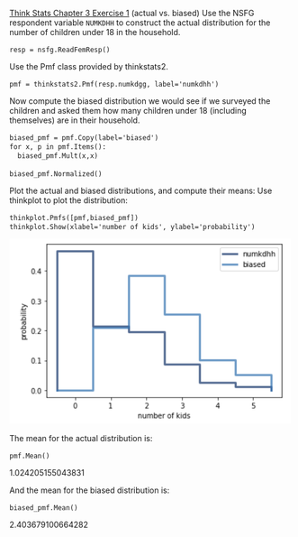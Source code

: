 [Think Stats Chapter 3 Exercise 1](http://greenteapress.com/thinkstats2/html/thinkstats2004.html#toc31) (actual vs. biased)
Use the NSFG respondent variable ```NUMKDHH``` to construct the actual distribution for the number of children under 18 in the household.
```
resp = nsfg.ReadFemResp()
```
Use the Pmf class provided by thinkstats2.
```
pmf = thinkstats2.Pmf(resp.numkdgg, label='numkdhh')
```

Now compute the biased distribution we would see if we surveyed the children and asked them how many children under 18 (including themselves) are in their household.
```
biased_pmf = pmf.Copy(label='biased')
for x, p in pmf.Items():
  biased_pmf.Mult(x,x)

biased_pmf.Normalized()
```

Plot the actual and biased distributions, and compute their means:
Use thinkplot to plot the distribution:
```
thinkplot.Pmfs([pmf,biased_pmf])
thinkplot.Show(xlabel='number of kids', ylabel='probability')
```
<img src="https://github.com/katiehuang1221/dsp/blob/master/img/Exercise3_1.png" width=500>

The mean for the actual distribution is:
```
pmf.Mean()
```

1.024205155043831

And the mean for the biased distribution is:

```
biased_pmf.Mean()
```
2.403679100664282
